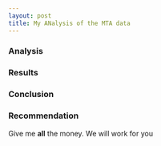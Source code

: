 ```yaml
---
layout: post
title: My ANalysis of the MTA data
---
```


### Analysis 

### Results

### Conclusion 

### Recommendation

Give me **all** the money. We will work for you
